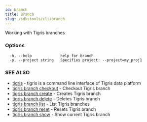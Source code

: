 ```yaml
---
id: branch
title: Branch
slug: /sdkstools/cli/branch
---
```


Working with Tigris branches

### Options

```
  -h, --help             help for branch
  -p, --project string   Specifies project: --project=my_proj1
```

### SEE ALSO

- [tigris](tigris.md) - tigris is a command line interface of Tigris data platform
- [tigris branch checkout](tigris_branch_checkout.md) - Checkout Tigris branch
- [tigris branch create](tigris_branch_create.md) - Creates Tigris branch
- [tigris branch delete](tigris_branch_delete.md) - Deletes Tigris branch
- [tigris branch list](tigris_branch_list.md) - List Tigris branches
- [tigris branch reset](tigris_branch_reset.md) - Resets Tigris branch
- [tigris branch show](tigris_branch_show.md) - Show current Tigris branch
